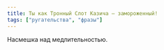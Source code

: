 ```yaml
---
title: Ты как Тронный Слот Казича — замороженный!
tags: ["ругательства", "фразы"]
---
```


Насмешка над медлительностью.